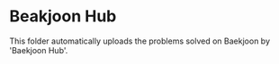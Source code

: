 # Beakjoon Hub

This folder automatically uploads the problems solved on Baekjoon by 'Baekjoon Hub'.